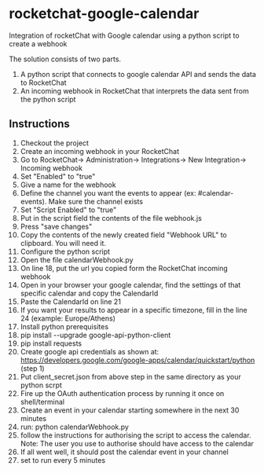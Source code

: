 # rocketchat-google-calendar
Integration of rocketChat with Google calendar using a python script to create a webhook

The solution consists of two parts. 
1. A python script that connects to google calendar API and sends the data to RocketChat
2. An incoming webhook in RocketChat that interprets the data sent from the python script


## Instructions
1. Checkout the project
1. Create an incoming webhook in your RocketChat
  1. Go to RocketChat-> Administration-> Integrations-> New Integration-> Incoming webhook
  1. Set "Enabled" to "true"
  1. Give a name for the webhook
  1. Define the channel you want the events to appear (ex: #calendar-events). Make sure the channel exists
  1. Set "Script Enabled" to "true"
  1. Put in the script field the contents of the file webhook.js
  1. Press "save changes"
  1. Copy the contents of the newly created field "Webhook URL" to clipboard. You will need it.
1. Configure the python script
  1. Open the file calendarWebhook.py
  1. On line 18, put the url you copied form the RocketChat incoming webhook
  1. Open in your browser your google calendar, find the settings of that specific calendar and copy the CalendarId
  1. Paste the CalendarId on line 21
  1. If you want your results to appear in a specific timezone, fill in the line 24 (example: Europe/Athens)
1. Install python prerequisites 
  1. pip install --upgrade google-api-python-client
  1. pip install requests
1. Create google api credentials as shown at: https://developers.google.com/google-apps/calendar/quickstart/python (step 1)
1. Put client_secret.json from above step in the same directory  as your python scrpt
1. Fire up the OAuth authentication process by running it once on shell/terminal 
  1. Create an event in your calendar starting somewhere in the next 30 minutes
  1. run:  python calendarWebhook.py
  1. follow the instructions for authorising the script to access the calendar. Note: The user you use to authorise should have access to the calendar
  1. If all went well, it should post the calendar event in your channel
1. set to run every 5 minutes